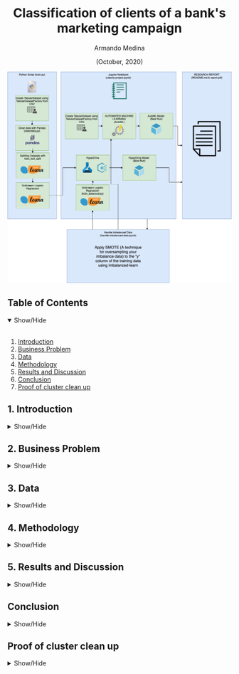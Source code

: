 <h1 align='center'>Classification of clients of a bank's marketing campaign</h1>
<p align="center">Armando Medina</p>
<p align="center">(October, 2020)</p>

<p align="center">
  <img src="https://github.com/ketcx/bank-marketing-classifier/blob/master/data/diagram.png" width=600>
</p>

## Table of Contents

<details open>
<summary>Show/Hide</summary>
<br>

1. [Introduction](#intro)
2. [Business Problem ](#problem)
3. [Data](#data)
4. [Methodology](#method)
5. [Results and Discussion](#results)
6. [Conclusion](#conclusion)
7. [Proof of cluster clean up](#cleanup)
</details>

## 1. Introduction

<details>
<a name="#intro"></a>
<summary>Show/Hide</summary>
<br>
  <p>This project is part of the Udacity Azure Machine Learning Nanodegree. In this project, we build and optimize an Azure ML pipeline using the Python SDK and a provided Scikit-learn model. This model is then compared to an Azure AutoML run.
  </p>
  <p>The specific project is based on analyzing the data that we have from the users to know if the user will subscribe or not to the service offered, which is a term deposit.</p>
</details>

## 2. Business Problem

<details>
<a name="#problem"></a>
<summary>Show/Hide</summary>
<br>
<p>
  Customer acquisition is always a non-trivial problem in any company, regardless of the channel used to acquire customers, capture leads and convert them into customers of the company's products is a task that requires time and money.
</p> 
<p>
Next we are going to explore a set of data related to direct marketing campaigns (phone calls) of a Portuguese banking institution. The problem we want to solve is to predict through the information if a client is going to subscribe or not a term deposit offered through a phone call.
</p>

</details>

## 3. Data

<details>
<a name="#data"></a>
<summary>Show/Hide</summary>
<br>
  <p>The data is related with direct marketing campaigns of a Portuguese banking institution. The marketing campaigns were based on phone calls.
  </p>
<p>
The data is related with direct marketing campaigns (phone calls) of a Portuguese banking institution. The classification goal is to predict if the client will subscribe to a term deposit (variable y).
</p>

\*For our work we will use the link offered by the Nanodegree that is located at:
[https://automlsamplenotebookdata.blob.core.windows.net/automl-sample-notebook-data/bankmarketing_train.csv](https://automlsamplenotebookdata.blob.core.windows.net/automl-sample-notebook-data/bankmarketing_train.csv)

\*But a variant of this data set can be found in:
[https://archive.ics.uci.edu/ml/datasets/Bank+Marketing](https://archive.ics.uci.edu/ml/datasets/Bank+Marketing)

<p align="center">
  <img src="https://github.com/ketcx/bank-marketing-classifier/blob/master/data/data1.png" width=600>
</p>
</details>

## 4. Methodology

<details>
<a name="#method"></a>
<summary>Show/Hide</summary>
<br>
  <p>In this project, our objective is to be able to predict if a client is going to subscribe or not to a long-term deposit. For this, we are going to use a scikit-learn model and with the help of the Python SDK we are going to optimize its hyperparameters through HyperDrive Once that is done, we are going to apply AutoML to the dataset and finally, we are going to compare the best model thrown from AutoML with the linear regression model optimized with the help of HypeDriver.</p>
  <p>In a detailed way, we will follow the following steps:</p>

1. Inside the train.py file, we are going to load our dataset with the help of TabularDatasetFactory.

2. Then we are going to clean our dataset for better handling, for this we are going to help the clean_data function (located in cleandata.py). With this function, we are going with the help of pandas to eliminate null values ​​if they exist and transform some columns as "housing" for a better result of our model.

3. Once the ETL is passed, we are going to divide our data into training data and test data (or validation).

4. In this step with the help of Azure ML and HyperDriver, we are going to optimize our model specifically in the parameters of Regularization Strength (C) and Max iterations (max_iter). Also in our configuration file, we pass our early stopping policy and our estimator with our model.

5. Once HyperDriver finishes optimizing our model, we will register the best model and analyze the results of this compared to the others, for this we will help with accuracy.

6. Optimized our Linear Regression model with HyperDrive now we are going to implement AutoML to our dataset, for this we create an experiment passing it as parameters: our input data, our validation data, the type of task that in this case is the classification ( yes or no), the column that we want to predict, which in this case is "y", our metric that in order to compare with the previous model we will use "accuracy", we specify a timeout time and finally, in this case, I will specify two models that I don't want AutoML to use in its search for the best model for our problem.em.

7. Once our experiment is finished, we register the best model and compare it with our previous result.

8. Analyzing the Confusion Matrix of both models we see that the model has biases due to the imbalance of our dataset. For this, we use the SMOTE technique applied in the "y" column and repeat the experiments already carried out.

</details>

## 5. Results and Discussion

<details>
<a name="#results"></a>
<summary>Show/Hide</summary>
<br>
<p>
  As a result, we can say that there is not much difference between the two final models, although the best model produced by AutoML predicts slightly better, the difference is not significant and it must be validated how both models generalize, but let's see our result in detail.
</p>
<p>For our model resulting from the optimization of parameters with HyperDrive, we have that the four results offered similar performances with accuracy metrics of 91% and a training execution time between 1:34 - 1:41.</p>
<p align="center">
  <img src="https://github.com/ketcx/bank-marketing-classifier/blob/master/data/h001.png" width=600>
</p>
<p align="center">
  <img src="https://github.com/ketcx/bank-marketing-classifier/blob/master/data/h002.png" width=600>
</p>
<p align="center">
  <img src="https://github.com/ketcx/bank-marketing-classifier/blob/master/data/h003.png" width=600>
</p>
<p>Regarding the early termination policy, an early termination policy was defined based on slack criteria and a frequency for evaluation. This early termination policy prevents experiments from running for a long time and using resources unnecessarily.
</p>
<p>In machine learning, a hyperparameter is a parameter whose value is used to control the learning process.</p>
<p>
In the case, the hyperparameters of the best model were the following:
</p>

- <strong>max_iter=100</strong>| Maximum number of iterations of the optimization algorithm.

- <strong>C= 73.5313</strong> | Each of the values in C describes the inverse of regularization strength. Like in support vector machines, smaller values specify stronger regularization.

<p align="center">
  <img src="https://github.com/ketcx/bank-marketing-classifier/blob/master/data/h004.png" width=600>
</p>

<p>The columns that most influence the prediction of this model:</p>

1. <strong>Last contact duration:</strong> This attribute highly affects the output target (e.g., if duration=0 then y='no'). Yet, the duration is not known before a call is performed. Also, after the end of the call y is obviously known. Thus, this input should only be included for benchmark purposes and should be discarded if the intention is to have a realistic predictive model.

2. <strong>Number of Employees – Quarterly indicator:</strong> Number of employed persons for a quarter.

3. <strong>Employment variation rate:</strong> Is referring to cyclical employment variation.

4. <strong>3 Month euribor:</strong> Euribor is short for Euro Interbank Offered Rate. The Euribor rates are based on the interest rates at which a panel of European banks borrow funds from one another.

5. <strong>Consumer price index:</strong> The Consumer Price Index (CPI) is a measure of the average change over time in the prices paid by urban consumers for a market basket of consumer goods and services.

<p align="center">
  <img src="https://github.com/ketcx/bank-marketing-classifier/blob/master/data/h005.png" width=600>
</p>

<p>Regarding the performance of our "best_run" we can see that the model manages to classify the "no" very well but still has problems to classify the "yes" correctly.</p>

</p>In detail:</p>

- 98% of the "no" were classified correctly.
- 2% of the "no" were classified as "yes" incorrectly.
- 40% of the "yes" were classified correctly.
- 60% of the "yes" were classified as "no" incorrectly.

<p align="center">
  <img src="https://github.com/ketcx/bank-marketing-classifier/blob/master/data/h007.png" width=600>
</p>

<p>Now we are going to analyze our models generated by AutoML.</p>

<p>To begin with, one of the things that called me the most about AutoML was that it warned me that my dataset had a balance problem which increased the probability of bias, we will see it in detail later.</p>

<p align="center">
  <img src="https://github.com/ketcx/bank-marketing-classifier/blob/master/data/a001.png" width=600>
</p>

<p>Automated machine learning, also referred to as automated ML or AutoML, is the process of automating the time consuming, iterative tasks of machine learning model development.</p>
<p>AutoML allows you to train, evaluate, improve, and deploy models based on your data, which allows us to test and discard hundreds of models in the time it would take to test one.</p>
<p>In this particular case AutoML tested my dataset with about 32 different models.</p>

<p align="center">
  <img src="https://github.com/ketcx/bank-marketing-classifier/blob/master/data/a002.png" width=600>
</p>

<p>For our model resulting from implementing AutoML to our dataset, the precision metrics were between 72% and 91% with an execution time between 0:29 seconds and 0:45 seconds</p>
<p>The best model was the VottingEsemble followed by the MaxAbsScaler, LightBGM. However both a 91% accuracy similar to our HyperDrive optimized model.</p>
<p align="center">
  <img src="https://github.com/ketcx/bank-marketing-classifier/blob/master/data/a003.png" width=600>
</p>

<p>The hyperparameters used by AuotML in the best model were the following:</p>

- <strong>max_iter=100:</strong> Maximum number of iterations of the optimization algorithm

- <strong>Cs= 10:</strong> Each of the values in C describes the inverse of regularization strength. Like in support vector machines, smaller values specify stronger regularization.

- <strong>tol=0.0001:</strong> Tolerance for stopping criteria.

- <strong>solver=’lbfgs’:</strong> Algorithm to use in the optimization problem.

- <strong>penality=’l2’:</strong> Used to specify the norm used in the penalization. The ‘newton-cg’, ‘sag’ and ‘lbfgs’ solvers support only l2 penalties. ‘elasticnet’ is only supported by the ‘saga’ solver.

- <strong>intercept_scaling=1.0:</strong> Useful only when the solver ‘liblinear’ is used and self.fit_intercept is set to True. In this case, x becomes [x, self.intercept_scaling], i.e. a “synthetic” feature with constant value equal to intercept_scaling is appended to the instance vector.

<p>The columns that most influence the prediction of this model:</p>

1. <strong>Employment variation rate:</strong> Is referring to cyclical employment variation.

2. <strong>Last contact duration:</strong> This attribute highly affects the output target (e.g., if duration=0 then y='no'). Yet, the duration is not known before a call is performed. Also, after the end of the call y is obviously known. Thus, this input should only be included for benchmark purposes and should be discarded if the intention is to have a realistic predictive model.

3. <strong>Number of Employees – Quarterly indicator:</strong> Number of employed persons for a quarter.

4. <strong>Month:</strong> Last contact month of year.

5. <strong>Contact Cellular:</strong> If the type of communication was through a cell phone.
<p align="center">
  <img src="https://github.com/ketcx/bank-marketing-classifier/blob/master/data/a004.png" width=600>
</p>

<p>Regarding the performance of the best model selected by AutoML, we can see that the classification of the true "no" is improved and the yes is slightly better.</p>

<p>In detail:</p>

- 95% of the "no" were classified correctly.
- 4% of the "no" were classified as "yes" incorrectly.
- 60% of the "yes" were classified correctly.
- 39% of the "yes" were classified as "no" incorrectly.
<p align="center">
  <img src="https://github.com/ketcx/bank-marketing-classifier/blob/master/data/a005.png" width=600>
</p>
<p><strong>Handle imbalanced data</strong></p>
<p>The variable y is extremely unbalanced, this causes bias, this can be seen in the confusion matrix.</p>
<p align="center">
  <img src="https://github.com/ketcx/bank-marketing-classifier/blob/master/data/balanced001.png" width=600>
</p>
<p>In the handle-imbalanced-data.ipynb notebook included in this project, you can see how the problem is corrected and the dataset is created through the Synthetic Minority Oversampling Technique, or SMOTE for short.</p>

<p align="center">
  <img src="https://github.com/ketcx/bank-marketing-classifier/blob/master/data/balanced002.png" width=600>
</p>
<p align="center">
  <img src="https://github.com/ketcx/bank-marketing-classifier/blob/master/data/balanced003.png" width=600>
</p>

<p>Once the training data was balanced (we left the unbalanced validation date) we ran our experiments for both our experiments and the results were the following:</p>

- For the best model with hyperparameters optimized with HyperDrive (C:84.379 & MAX_ITER 100):

  - 96% of the "no" were classified correctly.
  - 4% of the "no" were classified as "yes" incorrectly.
  - 49.51% of the "yes" were classified correctly.
  - 50.49% of the "yes" were classified as "no" incorrectly.
  <p align="center">
    <img src="https://github.com/ketcx/bank-marketing-classifier/blob/master/data/CM_HB.png" width=600>
  </p>

- For the best AutoML model:

  - 98% of the "no" were classified correctly.
  - 2% of the "no" were classified as "yes" incorrectly.
  - 66% of the "yes" were classified correctly.
  - 34% of the "yes" were classified as "no" incorrectly.

<p align="center">
    <img src="https://github.com/ketcx/bank-marketing-classifier/blob/master/data/CM_A.png" width=600>
  </p>
</details>

## Conclusion

<details>
<a name="#conclusion"></a>
<summary>Show/Hide</summary>
<br>
  <p>The end result of optimizing the hyperparameters with HyperDrive and generating a model with AutoML is quite similar. During the experiments carried out with the dataset, the models gave a prediction of 91% accuracy.</p>

<p>However, this 91% is cheating, mainly because our dataset is imbalanced which produces bias. Realizing this, we applied the SMOTE technique to the column of the customer's response and the results of the models when predicting an if improvement. In the case of the best model, after optimization with HyperDrive, it went from classifying 40% of the "yes" correctly to classifying almost 50% correctly./<p>

<p>However, our dataset is still slightly balanced, especially in two that affect the prediction.</p>

<p>For future work and to obtain better results, two things must be done primarily:</p>

1. Eliminate the last contact duration column in order to bring the models closer to a real-world problem.

2. Correct the balance problem: In every ML project, data management usually represents more than 80% of the work, in this case, there is evidence that more work is needed in the data set, mainly to correct the imbalance. Unbalanced data can lead to a falsely perceived positive effect of a model's precision because the input data is biased towards one class.

3. For future work, it would be interesting to apply Hypedriver to the five best AutoML result models, in addition, it would also be interesting to test Hypedriver with other parameters such as "tol", "solver" and "penalty" that AutoML used during the selection of your model.

</details>

## Proof of cluster clean up

<details>
<a name="#cleanup"></a>
<summary>Show/Hide</summary>
<br>
  <p align="center">
    <img src="https://github.com/ketcx/bank-marketing-classifier/blob/master/data/cleanup001.png" width=600>
  </p>
  <p align="center">
    <img src="https://github.com/ketcx/bank-marketing-classifier/blob/master/data/cleanup002.png" width=600>
  </p>
</details>
